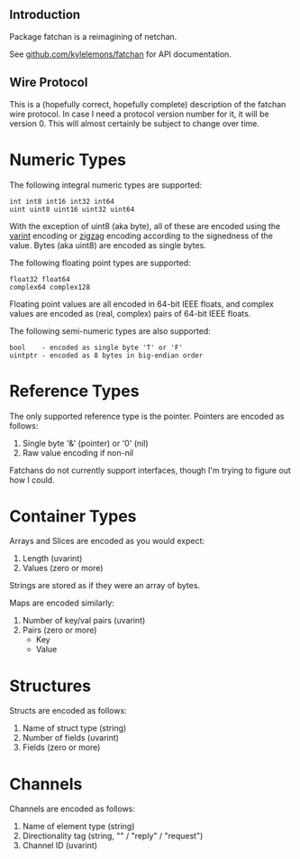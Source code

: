 Introduction
------------

Package fatchan is a reimagining of netchan.

See [github.com/kylelemons/fatchan](http://go.pkgdoc.org/github.com/kylelemons/fatchan) for API documentation.

Wire Protocol
-------------

This is a (hopefully correct, hopefully complete) description of the fatchan wire protocol.
In case I need a protocol version number for it, it will be version 0.
This will almost certainly be subject to change over time.

Numeric Types
=============

The following integral numeric types are supported:

    int int8 int16 int32 int64
    uint uint8 uint16 uint32 uint64

With the exception of uint8 (aka byte), all of these are encoded using the
[varint](https://developers.google.com/protocol-buffers/docs/encoding#varints)
encoding or
[zigzag](https://developers.google.com/protocol-buffers/docs/encoding#types)
encoding according to the signedness of the value.  Bytes (aka uint8) are
encoded as single bytes.

The following floating point types are supported:

    float32 float64
    complex64 complex128

Floating point values are all encoded in 64-bit IEEE floats,
and complex values are encoded as (real, complex) pairs of 64-bit IEEE floats.

The following semi-numeric types are also supported:

    bool    - encoded as single byte 'T' or 'F'
    uintptr - encoded as 8 bytes in big-endian order

Reference Types
===============

The only supported reference type is the pointer.  Pointers are encoded as follows:

1. Single byte '&' (pointer) or '0' (nil)
1. Raw value encoding if non-nil

Fatchans do not currently support interfaces, though I'm trying to figure out
how I could.

Container Types
===============

Arrays and Slices are encoded as you would expect:

1. Length (uvarint)
1. Values (zero or more)

Strings are stored as if they were an array of bytes.

Maps are encoded similarly:

1. Number of key/val pairs (uvarint)
1. Pairs (zero or more)
    * Key
    * Value

Structures
==========

Structs are encoded as follows:

1. Name of struct type (string)
1. Number of fields (uvarint)
1. Fields (zero or more)

Channels
========

Channels are encoded as follows:

1. Name of element type (string)
1. Directionality tag (string, "" / "reply" / "request")
1. Channel ID (uvarint)

